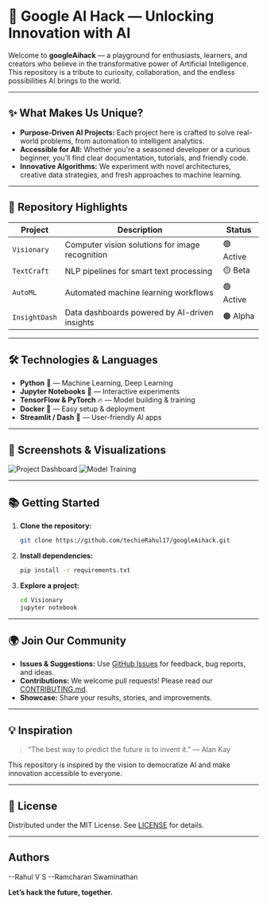 # 🌟 Google AI Hack — Unlocking Innovation with AI

Welcome to **googleAihack** — a playground for enthusiasts, learners, and creators who believe in the transformative power of Artificial Intelligence. This repository is a tribute to curiosity, collaboration, and the endless possibilities AI brings to the world.

---

## ✨ What Makes Us Unique?

- **Purpose-Driven AI Projects:** Each project here is crafted to solve real-world problems, from automation to intelligent analytics.
- **Accessible for All:** Whether you're a seasoned developer or a curious beginner, you’ll find clear documentation, tutorials, and friendly code.
- **Innovative Algorithms:** We experiment with novel architectures, creative data strategies, and fresh approaches to machine learning.

---

## 🚀 Repository Highlights

| Project         | Description                                         | Status  |
|-----------------|-----------------------------------------------------|---------|
| `Visionary`     | Computer vision solutions for image recognition     | 🟢 Active |
| `TextCraft`     | NLP pipelines for smart text processing             | 🟡 Beta  |
| `AutoML`        | Automated machine learning workflows                | 🟢 Active |
| `InsightDash`   | Data dashboards powered by AI-driven insights       | 🟠 Alpha  |

---

## 🛠️ Technologies & Languages

- **Python** 🐍 — Machine Learning, Deep Learning
- **Jupyter Notebooks** 📒 — Interactive experiments
- **TensorFlow & PyTorch** 🔥 — Model building & training
- **Docker** 🐳 — Easy setup & deployment
- **Streamlit / Dash** 🌈 — User-friendly AI apps

---

## 🎨 Screenshots & Visualizations

![Project Dashboard](docs/images/project_dashboard.png)
![Model Training](docs/images/model_training.png)

---

## 📚 Getting Started

1. **Clone the repository:**
   ```sh
   git clone https://github.com/techieRahul17/googleAihack.git
   ```
2. **Install dependencies:**
   ```sh
   pip install -r requirements.txt
   ```
3. **Explore a project:**
   ```sh
   cd Visionary
   jupyter notebook
   ```

---

## 🌍 Join Our Community

- **Issues & Suggestions:** Use [GitHub Issues](https://github.com/techieRahul17/googleAihack/issues) for feedback, bug reports, and ideas.
- **Contributions:** We welcome pull requests! Please read our [CONTRIBUTING.md](CONTRIBUTING.md).
- **Showcase:** Share your results, stories, and improvements.

---

## 💡 Inspiration

> “The best way to predict the future is to invent it.” — Alan Kay

This repository is inspired by the vision to democratize AI and make innovation accessible to everyone.

---

## 📝 License

Distributed under the MIT License. See [LICENSE](LICENSE) for details.

---
## Authors
--Rahul V S
--Ramcharan Swaminathan

**Let’s hack the future, together.**
